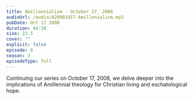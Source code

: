 ```yaml
---
title: Amillennialism - October 17, 2008
audioUrl: /audio/A20081017-Amillenialism.mp3
pubDate: Oct 17 2008
duration: 44:30
size: 22.5
cover: ""
explicit: false
episode: 8
season: 3
episodeType: full
---
```

Continuing our series on October 17, 2008, we delve deeper into the implications of Amillennial theology for Christian living and eschatological hope.

